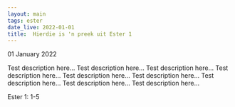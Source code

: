 ```yaml
---
layout: main
tags: ester
date_live: 2022-01-01
title:  Hierdie is 'n preek uit Ester 1
---
```

01 January 2022

Test description here... Test description here... Test description here... Test description here... Test description here... Test description here... Test description here... Test description here... Test description here...

Ester 1: 1-5
